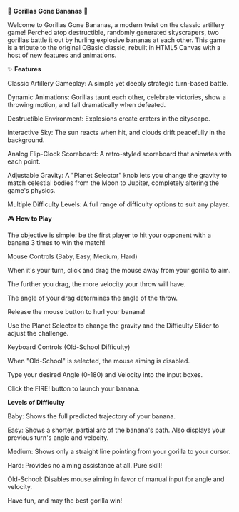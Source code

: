 🍌 **Gorillas Gone Bananas** 🍌

Welcome to Gorillas Gone Bananas, a modern twist on the classic artillery game! Perched atop destructible, randomly generated skyscrapers, two gorillas battle it out by hurling explosive bananas at each other. This game is a tribute to the original QBasic classic, rebuilt in HTML5 Canvas with a host of new features and animations.

✨ **Features**

Classic Artillery Gameplay: A simple yet deeply strategic turn-based battle.

Dynamic Animations: Gorillas taunt each other, celebrate victories, show a throwing motion, and fall dramatically when defeated.

Destructible Environment: Explosions create craters in the cityscape.

Interactive Sky: The sun reacts when hit, and clouds drift peacefully in the background.

Analog Flip-Clock Scoreboard: A retro-styled scoreboard that animates with each point.

Adjustable Gravity: A "Planet Selector" knob lets you change the gravity to match celestial bodies from the Moon to Jupiter, completely altering the game's physics.

Multiple Difficulty Levels: A full range of difficulty options to suit any player.

🎮 **How to Play**

The objective is simple: be the first player to hit your opponent with a banana 3 times to win the match!

Mouse Controls (Baby, Easy, Medium, Hard)

When it's your turn, click and drag the mouse away from your gorilla to aim.

The further you drag, the more velocity your throw will have.

The angle of your drag determines the angle of the throw.

Release the mouse button to hurl your banana!

Use the Planet Selector to change the gravity and the Difficulty Slider to adjust the challenge.

Keyboard Controls (Old-School Difficulty)

When "Old-School" is selected, the mouse aiming is disabled.

Type your desired Angle (0-180) and Velocity into the input boxes.

Click the FIRE! button to launch your banana.

**Levels of Difficulty**

Baby: Shows the full predicted trajectory of your banana.

Easy: Shows a shorter, partial arc of the banana's path. Also displays your previous turn's angle and velocity.

Medium: Shows only a straight line pointing from your gorilla to your cursor.

Hard: Provides no aiming assistance at all. Pure skill!

Old-School: Disables mouse aiming in favor of manual input for angle and velocity.

Have fun, and may the best gorilla win!
